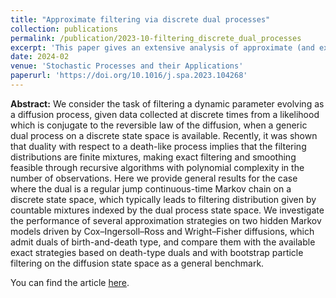 ```yaml
---
title: "Approximate filtering via discrete dual processes"
collection: publications
permalink: /publication/2023-10-filtering_discrete_dual_processes
excerpt: 'This paper gives an extensive analysis of approximate (and exact) filtering strategies, when the dual process is a Markov chain on a discrete state space.'
date: 2024-02
venue: 'Stochastic Processes and their Applications'
paperurl: 'https://doi.org/10.1016/j.spa.2023.104268'
---
```


**Abstract:** We consider the task of filtering a dynamic parameter evolving as a diffusion process, given data collected at discrete times from a likelihood which is conjugate to the reversible law of the diffusion, when a generic dual process on a discrete state space is available. Recently, it was shown that duality with respect to a death-like process implies that the filtering distributions are finite mixtures, making exact filtering and smoothing feasible through recursive algorithms with polynomial complexity in the number of observations. Here we provide general results for the case where the dual is a regular jump continuous-time Markov chain on a discrete state space, which typically leads to filtering distribution given by countable mixtures indexed by the dual process state space. We investigate the performance of several approximation strategies on two hidden Markov models driven by Cox–Ingersoll–Ross and Wright–Fisher diffusions, which admit duals of birth-and-death type, and compare them with the available exact strategies based on death-type duals and with bootstrap particle filtering on the diffusion state space as a general benchmark.

You can find the article [here](https://doi.org/10.1016/j.spa.2023.104268).
